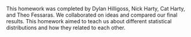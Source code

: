 This homework was completed by Dylan Hilligoss, Nick Harty, Cat Harty, and Theo Fessaras. We collaborated on ideas and compared our final results. This homework aimed to teach us about different statistical distributions and how they related to each other.
